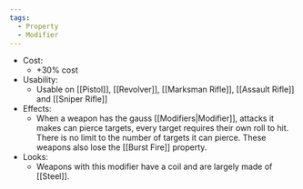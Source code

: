 ```yaml
---
tags:
  - Property
  - Modifier
---
```

* Cost:
	* +30% cost
* Usability:
	* Usable on [[Pistol]], [[Revolver]], [[Marksman Rifle]], [[Assault Rifle]] and [[Sniper Rifle]]
* Effects:
	* When a weapon has the gauss [[Modifiers|Modifier]], attacks it makes can pierce targets, every target requires their own roll to hit. There is no limit to the number of targets it can pierce. These weapons also lose the [[Burst Fire]] property.
* Looks:
	* Weapons with this modifier have a coil and are largely made of [[Steel]].